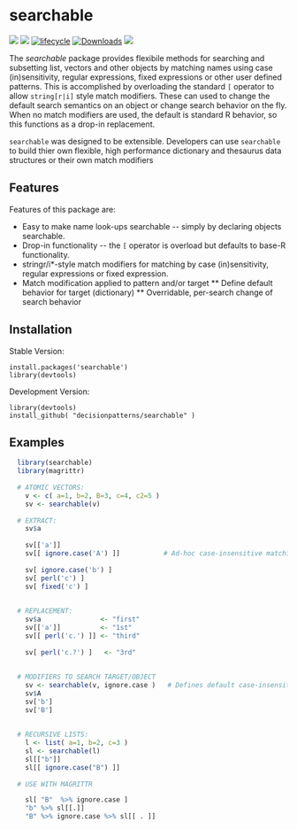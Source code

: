 # searchable

![](https://img.shields.io/cran/v/searchable.svg) <!-- Version --> 
![](https://img.shields.io/cran/l/searchable.svg) <!-- License --> 
[![lifecycle](https://img.shields.io/badge/lifecycle-stable-brightgreen.svg)](https://www.tidyverse.org/lifecycle/#stable)
[![Downloads](https://cranlogs.r-pkg.org/badges/searchable?color=brightgreen)](https://www.r-pkg.org/pkg/searchable)
[![](http://cranlogs.r-pkg.org/badges/grand-total/searchable)](https://cran.rstudio.com/web/packages/searchable/index.html)
<!-- [![Research software impact](http://depsy.org/api/package/cran/searchable/badge.svg)](http://depsy.org/package/r/searchable) -->

The *searchable* package provides flexibile methods for searching and subsetting list, vectors and other objects by matching names using case (in)sensitivity, regular expressions, fixed expressions or other user defined patterns.  This is accomplished by overloading the standard `[` operator to allow `string[r|i]` style match modifiers. These can used to change the default search semantics on an object or change search behavior on the fly. When no match modifiers are used, the default is standard R behavior, so this functions as a drop-in replacement.  

`searchable` was designed to be extensible. Developers can use `searchable` to build thier own flexible, high performance dictionary and thesaurus data structures or their own match modifiers


## Features

Features of this package are:

* Easy to make name look-ups searchable -- simply by declaring objects searchable.
* Drop-in functionality -- the `[` operator is overload but defaults to base-R functionality. 
* stringr/i*-style match modifiers for matching by case (in)sensitivity, regular expressions or fixed expression. 
* Match modification applied to pattern and/or target
** Define default behavior for target (dictionary)
** Overridable, per-search change of search behavior


## Installation

Stable Version:

    install.packages('searchable')
    library(devtools)
    
    
Development Version: 

    library(devtools)
    install_github( "decisionpatterns/searchable" )
    

## Examples

```R
  library(searchable)
  library(magrittr)
 
  # ATOMIC VECTORS: 
    v <- c( a=1, b=2, B=3, c=4, c2=5 )
    sv <- searchable(v)
    
  # EXTRACT:
    sv$a
     
    sv[['a']]
    sv[[ ignore.case('A') ]]           # Ad-hoc case-insensitive matching 
    
    sv[ ignore.case('b') ]     
    sv[ perl('c') ]
    sv[ fixed('c') ]
           
                                      
  # REPLACEMENT: 
    sv$a               <- "first" 
    sv[['a']]          <- "1st"  
    sv[[ perl('c.') ]] <- "third"
    
    sv[ perl('c.?') ]   <- "3rd"
  
  
  # MODIFIERS TO SEARCH TARGET/OBJECT
    sv <- searchable(v, ignore.case )   # Defines default case-insensitive matching         
    sv$A
    sv['b']
    sv['B']
  
  
  # RECURSIVE LISTS:
    l <- list( a=1, b=2, c=3 )
    sl <- searchable(l)                
    sl[["b"]]
    sl[[ ignore.case("B") ]] 
    
  # USE WITH MAGRITTR   

    sl[ "B"  %>% ignore.case ]
    "b" %>% sl[[.]]
    "B" %>% ignore.case %>% sl[[ . ]]
```
